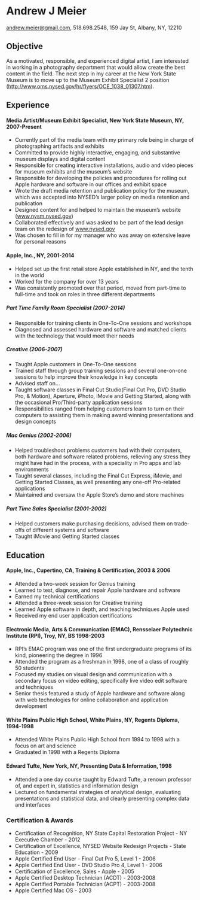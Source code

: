 # Andrew J Meier
andrew.meier@gmail.com, 518.698.2548,
159 Jay St, Albany, NY, 12210

## Objective
As a motivated, responsible, and experienced digital artist, I am interested in working in a photography department that would allow create the best content in the field. The next step in my career at the New York State Museum is to move up to the Museum Exhibit Specialist 2 position (http://www.oms.nysed.gov/hr/flyers/OCE_1038_01307.htm).

## Experience

#### Media Artist/Museum Exhibit Specialist, New York State Museum, NY, 2007-Present
* Currently part of the media team with my primary role being in charge of photographing artifacts and exhibits
* Committed to provide highly interactive, engaging, and substantive museum displays and digital content
* Responsible for creating interactive installations, audio and video pieces for museum exhibits and the museum’s website
* Responsible for developing the policies and procedures for rolling out Apple hardware and software in our offices and exhibit space
* Wrote the draft media retention and publication policy for the museum, which was accepted into NYSED’s larger policy on media retention and publication
* Designed content for and helped to maintain the museum’s website (www.nysm.nysed.gov)
* Collaborated effectively and was asked to be part of the lead design team on the redesign of www.nysed.gov
* Was chosen to fill in for my manager who was away on extensive leave for personal reasons

#### Apple, Inc., NY, 2001-2014
* Helped set up the first retail store Apple established in NY, and the tenth in the world
* Worked for the company for over 13 years
* Was consistently promoted over that period, moved from part-time to full-time and took on roles in three different departments
##### Part Time Family Room Specialist (2007-2014)
* Responsible for training clients in One-To-One sessions and workshops
* Diagnosed and assessed hardware and software and matched clients with the technology that would meet their needs

##### Creative (2006-2007)
* Taught Apple customers in One-To-One sessions
* Trained staff through group training sessions and several one-on-one sessions to help improve their knowledge in key concepts
* Advised staff on…
* Taught software classes in Final Cut Studio(Final Cut Pro, DVD Studio Pro, & Motion), Aperture, iPhoto, iMovie and Getting Started, along with the occasional Pro/Third-party application sessions
* Responsibilities ranged from helping customers learn to turn on their computers to assisting them in making award winning presentations and design concepts

##### Mac Genius (2002-2006)
* Helped troubleshoot problems customers had with their computers, both hardware and software related problems, relieving any stress they might have had in the process, with a speciality in Pro apps and lab environments
* Taught several classes, including the Final Cut Express, iMovie, and Getting Started Classes, as well presenting any one-off Pro-related applications
* Maintained and oversaw the Apple Store’s demo and store machines

##### Part Time Sales Specialist (2001-2002)
* Helped customers make purchasing decisions, advised them on trade-offs of different systems and software
* Taught iMovie and Getting Started classes

## Education

#### Apple, Inc., Cupertino, CA, Training & Certification, 2003 & 2006
* Attended a two-week session for Genius training
* Learned to test, diagnose, and repair Apple hardware and software
* Earned my technical certifications
* Attended a three-week session for Creative training
* Learned Apple software in depth, and teaching techniques Apple used
* Received my end user application certifications

#### Electronic Media, Arts & Communication (EMAC), Rensselaer Polytechnic Institute (RPI), Troy, NY, BS 1998-2003
* RPI’s EMAC program was one of the first undergraduate programs of its kind, pioneering the degree in 1996
* Attended the program as a freshman in 1998, one of a class of roughly 50 students
* Focused my studies on visual design and communication with a secondary focus on video editing, specifically live video edit software and techniques
* Senior thesis featured a study of Apple hardware and software along with web technologies for online collaboration and application development

#### White Plains Public High School, White Plains, NY, Regents Diploma, 1994-1998
* Attended White Plains Public High School from 1994 to 1998 with a focus on art and science
* Graduated in 1998 with a Regents Diploma

#### Edward Tufte, New York, NY, Presenting Data & Information, 1998
* Attended a one day course taught by Edward Tufte, a renown professor of, and expert in, statistics and information design 
* Lectured on fundamental strategies of analytical design, evaluating presentations and statistical data, and clearly presenting complex data and interfaces

### Certification & Awards
* Certification of Recognition, NY State Capital Restoration Project - NY Executive Chamber - 2012
* Certification of Excellence, NYSED Website Redesign Projects - State Education - 2009
* Apple Certified End User - Final Cut Pro 5, Level 1 - 2006
* Apple Certified End User - DVD Studio Pro 4, Level 1 - 2006
* Certification of Excellence, Sales - Apple - 2005
* Apple Certified Desktop Technician (ACDT) - 2003-2008
* Apple Certified Portable Technician (ACPT) - 2003-2008
* Apple Certified Mac OS - 2003